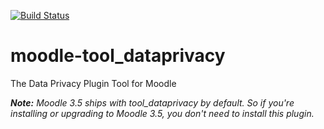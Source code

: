 [![Build Status](https://travis-ci.org/moodlehq/moodle-tool_dataprivacy.svg?branch=MOODLE_34_STABLE)](https://travis-ci.org/moodlehq/moodle-tool_dataprivacy)

# moodle-tool_dataprivacy
The Data Privacy Plugin Tool for Moodle

_**Note:** Moodle 3.5 ships with tool_dataprivacy by default. So if you're installing or upgrading to Moodle 3.5, you don't need to install this plugin._
